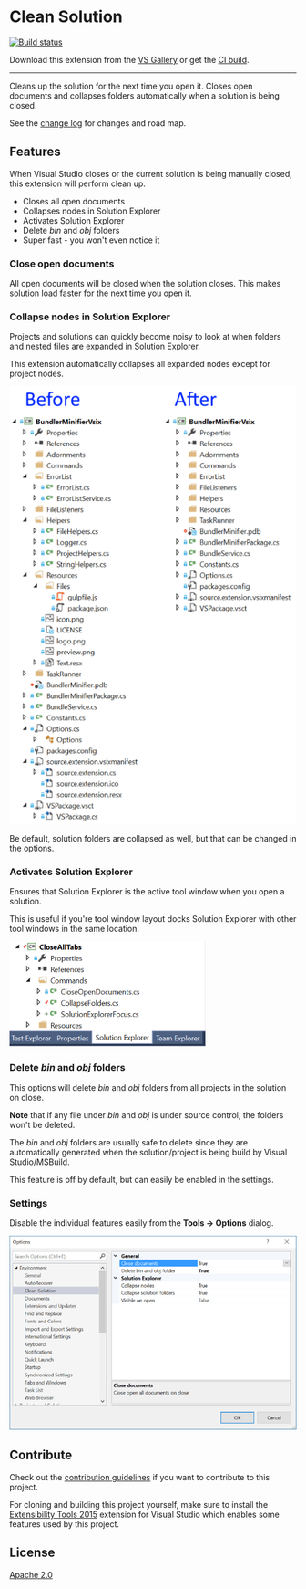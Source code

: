 # Clean Solution

[![Build status](https://ci.appveyor.com/api/projects/status/ukp6on6aji932y07?svg=true)](https://ci.appveyor.com/project/madskristensen/closealltabs)

Download this extension from the [VS Gallery](https://visualstudiogallery.msdn.microsoft.com/97ffc3c6-f250-499a-b86b-833b3e55751e)
or get the [CI build](http://vsixgallery.com/extension/55640f47-34bc-436b-8820-e7f64fbb31fc/).

---------------------------------------

Cleans up the solution for the next time you open it. 
Closes open documents and collapses folders automatically when
a solution is being closed.

See the [change log](CHANGELOG.md) for changes and road map.

## Features
When Visual Studio closes or the current solution is being manually closed,
this extension will perform clean up.

- Closes all open documents
- Collapses nodes in Solution Explorer
- Activates Solution Explorer
- Delete *bin* and *obj* folders
- Super fast - you won't even notice it

### Close open documents
All open documents will be closed when the solution closes. This makes
solution load faster for the next time you open it.

### Collapse nodes in Solution Explorer
Projects and solutions can quickly become noisy to look at when folders
and nested files are expanded in Solution Explorer. 

This extension automatically collapses all expanded nodes except for
project nodes. 

![Before and after](art/before-after.png)

Be default, solution folders are collapsed as well, but that can be
changed in the options.

### Activates Solution Explorer
Ensures that Solution Explorer is the active tool window when you open
a solution.

This is useful if you're tool window layout docks Solution Explorer
with other tool windows in the same location.

![Focus Solution Explorer](art/focus-solution-explorer.png)

### Delete *bin* and *obj* folders
This options will delete *bin* and *obj* folders from all projects in
the solution on close.

**Note** that if any file under *bin* and *obj* is under source control,
the folders won't be deleted.

The *bin* and *obj* folders are usually safe to delete since they
are automatically generated when the solution/project is being build by
Visual Studio/MSBuild.

This feature is off by default, but can easily be enabled in the
settings.

### Settings
Disable the individual features easily from the **Tools -> Options**
dialog.

![Options](art/options.png)

## Contribute
Check out the [contribution guidelines](.github./CONTRIBUTING.md)
if you want to contribute to this project.

For cloning and building this project yourself, make sure
to install the
[Extensibility Tools 2015](https://visualstudiogallery.msdn.microsoft.com/ab39a092-1343-46e2-b0f1-6a3f91155aa6)
extension for Visual Studio which enables some features
used by this project.

## License
[Apache 2.0](LICENSE)